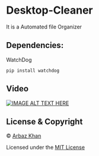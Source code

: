 # Desktop-Cleaner
It is a Automated file Organizer


## Dependencies:

WatchDog

```
pip install watchdog
```


## Video

[![IMAGE ALT TEXT HERE](https://img.youtube.com/vi/ha-1UWPDbwg/0.jpg)](https://www.youtube.com/watch?v=ha-1UWPDbwg)

## License & Copyright
© [Arbaz Khan](https://arbazkhan4712.github.io/Contact.html)

Licensed under the [MIT License](License)
